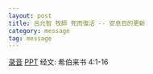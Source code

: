 ```yaml
---
layout: post
title: 呂允智 牧師 死而復活 -- 安息日的更新
category: message
tag: message
---
```


[录音]() [PPT](https://drive.google.com/open?id=1a-ZMotsLjo7WhLDsXrZHcSt-x81UoC5r) 经文: 希伯来书 4:1-16
